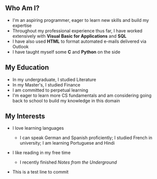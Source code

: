 ## Who Am I?

- I'm an aspiring programmer, eager to learn new skills and build my expertise
- Throughout my professional experience thus far, I have worked extensively with **Visual Basic for Applications** and **SQL**
- I have also used **HTML** to format automated e-mails delivered via Outlook 
- I have taught myself some **C** and **Python** on the side

## My Education

- In my undergraduate, I studied Literature
- In my Master's, I studied Finance
- I am committed to perpetual learning
- I'm eager to learn more CS fundamentals and am considering going back to school to build my knowledge in this domain

## My Interests

- I love learning languages 
  - I can speak German and Spanish proficiently; I studied French in university; I am learning Portuguese and Hindi
- I like reading in my free time
  - I recently finished *Notes from the Underground*

- This is a test line to commit